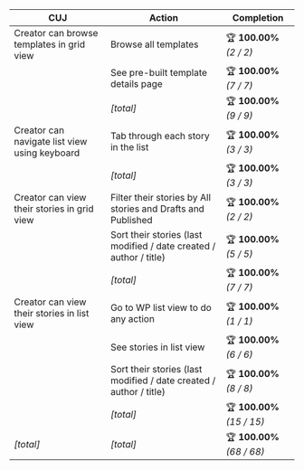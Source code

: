 | **CUJ**                                       | **Action**                                                         | **Completion**             |
| --------------------------------------------- | ------------------------------------------------------------------ | -------------------------- |
| Creator can browse templates in grid view     | Browse all templates                                               | 🏆 **100.00%** *(2 / 2)*   |
|                                               | See pre-built template details page                                | 🏆 **100.00%** *(7 / 7)*   |
|                                               | *[total]*                                                          | 🏆 **100.00%** *(9 / 9)*   |
| Creator can navigate list view using keyboard | Tab through each story in the list                                 | 🏆 **100.00%** *(3 / 3)*   |
|                                               | *[total]*                                                          | 🏆 **100.00%** *(3 / 3)*   |
| Creator can view their stories in grid view   | Filter their stories by All stories and Drafts and Published       | 🏆 **100.00%** *(2 / 2)*   |
|                                               | Sort their stories (last modified / date created / author / title) | 🏆 **100.00%** *(5 / 5)*   |
|                                               | *[total]*                                                          | 🏆 **100.00%** *(7 / 7)*   |
| Creator can view their stories in list view   | Go to WP list view to do any action                                | 🏆 **100.00%** *(1 / 1)*   |
|                                               | See stories in list view                                           | 🏆 **100.00%** *(6 / 6)*   |
|                                               | Sort their stories (last modified / date created / author / title) | 🏆 **100.00%** *(8 / 8)*   |
|                                               | *[total]*                                                          | 🏆 **100.00%** *(15 / 15)* |
| *\[total\]*                                   | *\[total\]*                                                        | 🏆 **100.00%** *(68 / 68)* |